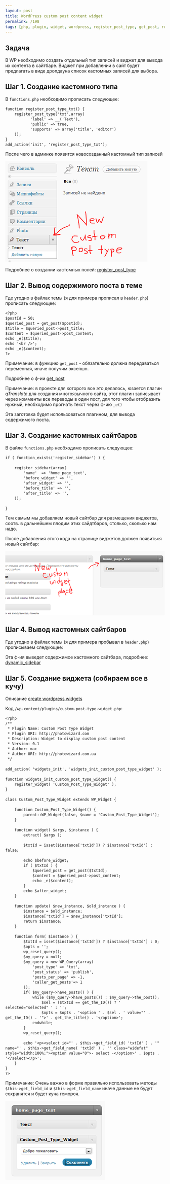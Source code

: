 ```yaml
---
layout: post
title: WordPress custom post content widget
permalink: /198
tags: [php, plugin, widget, wordpress, register_post_type, get_post, register_sidebar, dynamic_sidebar, wp_query]
---
```


Задача
------

В WP необходимо создать отдельный тип записей и виджет для вывода их контента в сайтбаре. Виджет при добавлении в сайт будет предлагать в виде дропдауна список кастомных записей для выбора.

Шаг 1. Создание кастомного типа
-------------------------------

В `functions.php` необходимо прописать следующее:

    function register_post_type_txt() {
        register_post_type('txt',array(
               'label' => __('Text'),
               'public' => true,
               'supports' => array('title', 'editor')
        ));
    }
    add_action('init', 'register_post_type_txt');

После чего в админке появится новосозданный кастомный тип записей

![screenshot](/images/wp/image01.png)

Подробнее о создании кастомных полей: [register_post_type](http://codex.wordpress.org/Function_Reference/register_post_type)

Шаг 2. Вывод содержимого поста в теме
-------------------------------------

Где угодно в файлах темы (я для примера прописал в `header.php`) прописать следующее:

    <?php
    $postId = 50;
    $queried_post = get_post($postId);
    $title = $queried_post->post_title;
    $content = $queried_post->post_content;
    echo _e($title);
    echo '<br />';
    echo _e($content);
    ?>

Примечание: в функцию `get_post` - обязательно должна передаваться переменная, иначе получим эксепшн.

Подробнее о ф-ии [get_post](http://codex.wordpress.org/Function_Reference/get_post)

Примечание: в проекте для которого все это делалось, юзается плагин _qTranslate_ для создания многоязычного сайта, этот плагин записывает через комменты все переводы в один пост, для того чтобы отобразить нужный, необходимо прогнать текст через ф-ию `_e()`

Эта заготовка будет использоваться плагином, для вывода содержимого поста.

Шаг 3. Создание кастомных сайтбаров
-----------------------------------

В файле `functions.php` необходимо прописать следующее:

    if ( function_exists('register_sidebar') ) {

        register_sidebar(array(
            'name'  => 'home_page_text',
            'before_widget' => '',
            'after_widget' => '',
            'before_title' => '',
            'after_title' => '',
        ));

    }

Тем самым мы добавляем новый сайтбар для размещения виджетов, соотв. в дальнейшем плодим этих сайдтбаров, столько, сколько нам надо.

После добавления этого кода на странице виджетов должен появиться новый сайтбар:

![screenshot](/images/wp/image11.png)

Шаг 4. Вывод кастомных сайтбаров
--------------------------------

Где угодно в файлах темы (я для примера пробывал в `header.php`) прописываем следующее:

<?php dynamic_sidebar( 'home_page_text' )?>

Эта ф-ия выведет содержимое кастомного сайтбара, подробнее: [dynamic_sidebar](http://codex.wordpress.org/Function_Reference/dynamic_sidebar)

Шаг 5. Создание виджета (собираем все в кучу)
---------------------------------------------

Описание [create wordpress widgets](http://www.lonewolfdesigns.co.uk/create-wordpress-widgets/)

Код `/wp-content/plugins/custom-post-type-widget.php`:

    <?php
    /**
     * Plugin Name: Custom Post Type Widget
     * Plugin URI: http://photowizard.com
     * Description: Widget to display custom post content
     * Version: 0.1
     * Author: mac
     * Author URI: http://photowizard.com.ua
     */

    add_action( 'widgets_init', 'widgets_init_custom_post_type_widget' );

    function widgets_init_custom_post_type_widget() {
        register_widget( 'Custom_Post_Type_Widget' );
    }

    class Custom_Post_Type_Widget extends WP_Widget {

        function Custom_Post_Type_Widget() {
            parent::WP_Widget(false, $name = 'Custom_Post_Type_Widget');
        }

        function widget( $args, $instance ) {
            extract( $args );

            $txtId = isset($instance['txtId']) ? $instance['txtId'] : false;

            echo $before_widget;
            if ( $txtId ) {
                $queried_post = get_post($txtId);
                $content = $queried_post->post_content;
                echo _e($content);
            }
            echo $after_widget;
        }

        function update( $new_instance, $old_instance ) {
            $instance = $old_instance;
            $instance['txtId'] = $new_instance['txtId'];
            return $instance;
        }

        function form( $instance ) {
            $txtId = isset($instance['txtId']) ? $instance['txtId'] : 0;
            $opts = '';
            wp_reset_query();
            $my_query = null;
            $my_query = new WP_Query(array(
                'post_type' => 'txt',
                'post_status' => 'publish',
                'posts_per_page' => -1,
                'caller_get_posts'=> 1
            ));
            if( $my_query->have_posts() ) {
                while ($my_query->have_posts()) : $my_query->the_post();
                    $sel = ($txtId == get_the_ID()) ? ' selected="selected" ' : '';
                    $opts = $opts . '<option ' . $sel . ' value="' . get_the_ID() . '">' . get_the_title() . '</option>';
                endwhile;
            }
            wp_reset_query();

            echo '<p><select id="' . $this->get_field_id( 'txtId' ) . '" name="' . $this->get_field_name( 'txtId' ) . '" class="widefat" style="width:100%;"><option value="0">- select -</option>' . $opts . '</select></p>';
        }
    }
    ?>


Примечание: Очень важно в форме правильно использовать методы `$this->get_field_id` и `$this->get_field_name` иначе данные не будут сохранятся и будет куча гемороя.

![screenshot](/images/wp/image21.png)
